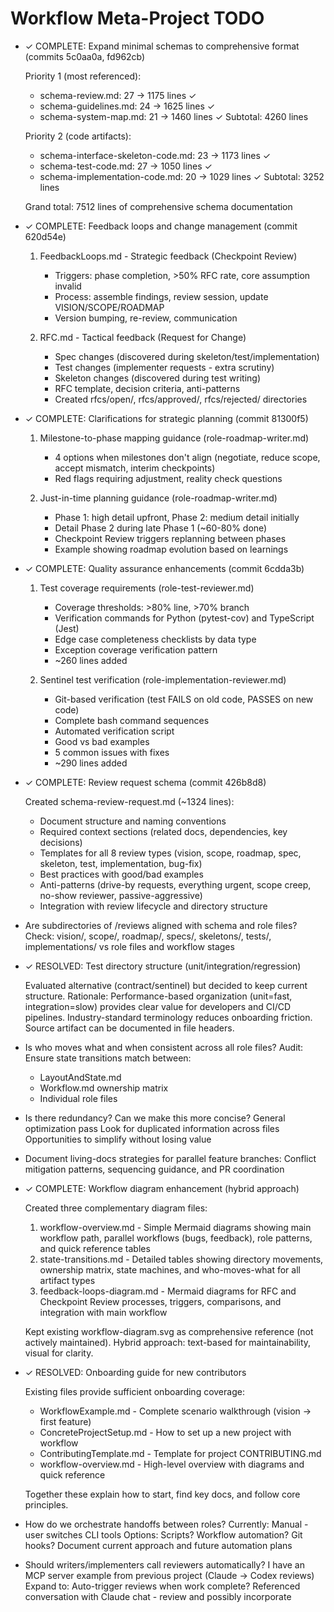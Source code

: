 # Workflow Meta-Project TODO

* ✓ COMPLETE: Expand minimal schemas to comprehensive format (commits 5c0aa0a, fd962cb)

  Priority 1 (most referenced):
    - schema-review.md: 27 → 1175 lines ✓
    - schema-guidelines.md: 24 → 1625 lines ✓
    - schema-system-map.md: 21 → 1460 lines ✓
    Subtotal: 4260 lines

  Priority 2 (code artifacts):
    - schema-interface-skeleton-code.md: 23 → 1173 lines ✓
    - schema-test-code.md: 27 → 1050 lines ✓
    - schema-implementation-code.md: 20 → 1029 lines ✓
    Subtotal: 3252 lines

  Grand total: 7512 lines of comprehensive schema documentation


* ✓ COMPLETE: Feedback loops and change management (commit 620d54e)

  1. FeedbackLoops.md - Strategic feedback (Checkpoint Review)
     - Triggers: phase completion, >50% RFC rate, core assumption invalid
     - Process: assemble findings, review session, update VISION/SCOPE/ROADMAP
     - Version bumping, re-review, communication

  2. RFC.md - Tactical feedback (Request for Change)
     - Spec changes (discovered during skeleton/test/implementation)
     - Test changes (implementer requests - extra scrutiny)
     - Skeleton changes (discovered during test writing)
     - RFC template, decision criteria, anti-patterns
     - Created rfcs/open/, rfcs/approved/, rfcs/rejected/ directories


* ✓ COMPLETE: Clarifications for strategic planning (commit 81300f5)

  1. Milestone-to-phase mapping guidance (role-roadmap-writer.md)
     - 4 options when milestones don't align (negotiate, reduce scope, accept mismatch, interim checkpoints)
     - Red flags requiring adjustment, reality check questions

  2. Just-in-time planning guidance (role-roadmap-writer.md)
     - Phase 1: high detail upfront, Phase 2: medium detail initially
     - Detail Phase 2 during late Phase 1 (~60-80% done)
     - Checkpoint Review triggers replanning between phases
     - Example showing roadmap evolution based on learnings


* ✓ COMPLETE: Quality assurance enhancements (commit 6cdda3b)

  1. Test coverage requirements (role-test-reviewer.md)
     - Coverage thresholds: >80% line, >70% branch
     - Verification commands for Python (pytest-cov) and TypeScript (Jest)
     - Edge case completeness checklists by data type
     - Exception coverage verification pattern
     - ~260 lines added

  2. Sentinel test verification (role-implementation-reviewer.md)
     - Git-based verification (test FAILS on old code, PASSES on new code)
     - Complete bash command sequences
     - Automated verification script
     - Good vs bad examples
     - 5 common issues with fixes
     - ~290 lines added


* ✓ COMPLETE: Review request schema (commit 426b8d8)

  Created schema-review-request.md (~1324 lines):
  - Document structure and naming conventions
  - Required context sections (related docs, dependencies, key decisions)
  - Templates for all 8 review types (vision, scope, roadmap, spec, skeleton, test, implementation, bug-fix)
  - Best practices with good/bad examples
  - Anti-patterns (drive-by requests, everything urgent, scope creep, no-show reviewer, passive-aggressive)
  - Integration with review lifecycle and directory structure

* Are subdirectories of /reviews aligned with schema and role files?
  Check: vision/, scope/, roadmap/, specs/, skeletons/, tests/, implementations/
  vs role files and workflow stages

* ✓ RESOLVED: Test directory structure (unit/integration/regression)

  Evaluated alternative (contract/sentinel) but decided to keep current structure.
  Rationale: Performance-based organization (unit=fast, integration=slow) provides
  clear value for developers and CI/CD pipelines. Industry-standard terminology
  reduces onboarding friction. Source artifact can be documented in file headers.

* Is who moves what and when consistent across all role files?
  Audit: Ensure state transitions match between:
  - LayoutAndState.md
  - Workflow.md ownership matrix
  - Individual role files

* Is there redundancy? Can we make this more concise?
  General optimization pass
  Look for duplicated information across files
  Opportunities to simplify without losing value

* Document living-docs strategies for parallel feature branches:
  Conflict mitigation patterns, sequencing guidance, and PR coordination

* ✓ COMPLETE: Workflow diagram enhancement (hybrid approach)

  Created three complementary diagram files:
  1. workflow-overview.md - Simple Mermaid diagrams showing main workflow path,
     parallel workflows (bugs, feedback), role patterns, and quick reference tables
  2. state-transitions.md - Detailed tables showing directory movements, ownership
     matrix, state machines, and who-moves-what for all artifact types
  3. feedback-loops-diagram.md - Mermaid diagrams for RFC and Checkpoint Review
     processes, triggers, comparisons, and integration with main workflow

  Kept existing workflow-diagram.svg as comprehensive reference (not actively maintained).
  Hybrid approach: text-based for maintainability, visual for clarity.

* ✓ RESOLVED: Onboarding guide for new contributors

  Existing files provide sufficient onboarding coverage:
  - WorkflowExample.md - Complete scenario walkthrough (vision → first feature)
  - ConcreteProjectSetup.md - How to set up a new project with workflow
  - ContributingTemplate.md - Template for project CONTRIBUTING.md
  - workflow-overview.md - High-level overview with diagrams and quick reference

  Together these explain how to start, find key docs, and follow core principles.

* How do we orchestrate handoffs between roles?
  Currently: Manual - user switches CLI tools
  Options: Scripts? Workflow automation? Git hooks?
  Document current approach and future automation plans

* Should writers/implementers call reviewers automatically?
  I have an MCP server example from previous project (Claude → Codex reviews)
  Expand to: Auto-trigger reviews when work complete?
  Referenced conversation with Claude chat - review and possibly incorporate

